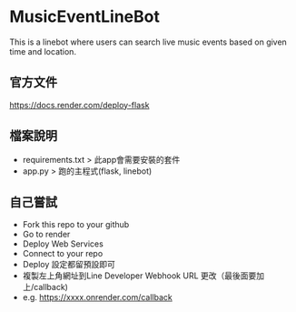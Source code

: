 # MusicEventLineBot
This is a linebot where users can search live music events based on given time and location.

## 官方文件
https://docs.render.com/deploy-flask

## 檔案說明
- requirements.txt > 此app會需要安裝的套件
- app.py > 跑的主程式(flask, linebot)

## 自己嘗試
- Fork this repo to your github
- Go to render
- Deploy Web Services
- Connect to your repo
- Deploy 設定都留預設即可
- 複製左上角網址到Line Developer Webhook URL 更改（最後面要加上/callback)
- e.g. https://xxxx.onrender.com/callback
